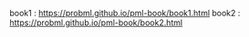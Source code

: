 book1 : https://probml.github.io/pml-book/book1.html
book2 : https://probml.github.io/pml-book/book2.html
